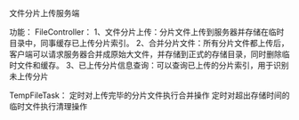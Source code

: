 文件分片上传服务端

功能： 
FileController： 
1、文件分片上传：分片文件上传到服务器并存储在临时目录中，同事缓存已上传分片索引。 
2、合并分片文件：所有分片文件都上传后，客户端可以请求服务器合并成原始大文件，并存储到正式的存储目录，同时删除临时文件和缓存。 
3、已上传分片信息查询：可以查询已上传的分片索引，用于识别未上传分片 

TempFileTask： 
定时对上传完毕的分片文件执行合并操作 
定时对超出存储时间的临时文件执行清理操作 

